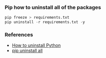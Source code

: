 
### Pip how to uninstall all of the packages

```python
pip freeze > requirements.txt
pip uninstall -r requirements.txt -y
```

### References

* [How to uninstall Python](https://nektony.com/how-to/uninstall-python-on-mac)
* [pip uninstall all](https://stackoverflow.com/questions/11248073/how-do-i-remove-all-packages-installed-by-pip)
